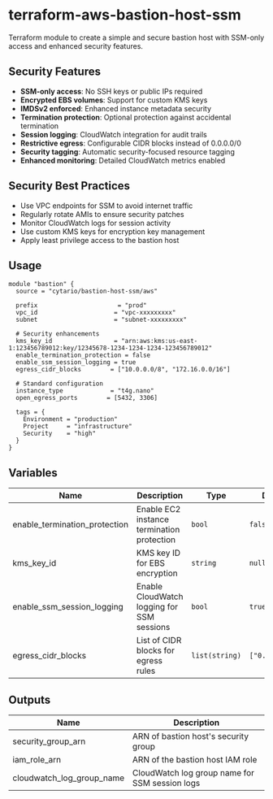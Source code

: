 # terraform-aws-bastion-host-ssm

Terraform module to create a simple and secure bastion host with SSM-only access and enhanced security features.

## Security Features

- **SSM-only access**: No SSH keys or public IPs required
- **Encrypted EBS volumes**: Support for custom KMS keys
- **IMDSv2 enforced**: Enhanced instance metadata security
- **Termination protection**: Optional protection against accidental termination
- **Session logging**: CloudWatch integration for audit trails
- **Restrictive egress**: Configurable CIDR blocks instead of 0.0.0.0/0
- **Security tagging**: Automatic security-focused resource tagging
- **Enhanced monitoring**: Detailed CloudWatch metrics enabled

## Security Best Practices

- Use VPC endpoints for SSM to avoid internet traffic
- Regularly rotate AMIs to ensure security patches
- Monitor CloudWatch logs for session activity
- Use custom KMS keys for encryption key management
- Apply least privilege access to the bastion host

## Usage

```hcl
module "bastion" {
  source = "cytario/bastion-host-ssm/aws"

  prefix                      = "prod"
  vpc_id                     = "vpc-xxxxxxxxx"
  subnet                     = "subnet-xxxxxxxxx"
  
  # Security enhancements
  kms_key_id                 = "arn:aws:kms:us-east-1:123456789012:key/12345678-1234-1234-1234-123456789012"
  enable_termination_protection = false
  enable_ssm_session_logging = true
  egress_cidr_blocks        = ["10.0.0.0/8", "172.16.0.0/16"]
  
  # Standard configuration
  instance_type             = "t4g.nano"
  open_egress_ports        = [5432, 3306]
  
  tags = {
    Environment = "production"
    Project     = "infrastructure"
    Security    = "high"
  }
}
```

## Variables

| Name | Description | Type | Default | Required |
|------|-------------|------|---------|:--------:|
| enable_termination_protection | Enable EC2 instance termination protection | `bool` | `false` | no |
| kms_key_id | KMS key ID for EBS encryption | `string` | `null` | no |
| enable_ssm_session_logging | Enable CloudWatch logging for SSM sessions | `bool` | `true` | no |
| egress_cidr_blocks | List of CIDR blocks for egress rules | `list(string)` | `["0.0.0.0/0"]` | no |

## Outputs

| Name | Description |
|------|-------------|
| security_group_arn | ARN of bastion host's security group |
| iam_role_arn | ARN of the bastion host IAM role |
| cloudwatch_log_group_name | CloudWatch log group name for SSM session logs | 
